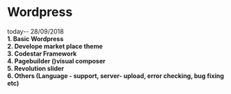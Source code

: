<h1>Wordpress</h1>

today-- 28/09/2018<br>
<b>1. Basic Wordpress</b><br>
<b>2. Develope market place theme</b><br>
<b>3. Codestar Framework</b><br>
<b>4. Pagebuilder ()visual composer</b><br>
<b>5. Revolution slider</b><br>
<b>6. Others (Language - support, server- upload, error checking, bug fixing etc)</b><br>
